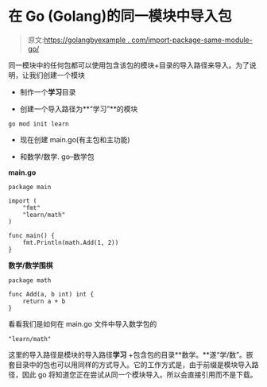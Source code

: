 # 在 Go (Golang)的同一模块中导入包

> 原文:[https://golangbyexample . com/import-package-same-module-go/](https://golangbyexample.com/importing-package-same-module-go/)

同一模块中的任何包都可以使用包含该包的模块+目录的导入路径来导入。为了说明，让我们创建一个模块

*   制作一个**学习**目录

*   创建一个导入路径为**“学习”**的模块

```
go mod init learn
```

*   现在创建 main.go(有主包和主功能)

*   和数学/数学. go–数学包

**main.go**

```
package main

import (
	"fmt"
	"learn/math"
)

func main() {
	fmt.Println(math.Add(1, 2))
}
```

**数学/数学围棋**

```
package math

func Add(a, b int) int {
    return a + b
}
```

看看我们是如何在 main.go 文件中导入数学包的

```
"learn/math"
```

这里的导入路径是模块的导入路径**学习** +包含包的目录**数学。**遂“学/数”。嵌套目录中的包也可以用同样的方式导入。它的工作方式是，由于前缀是模块导入路径，因此 go 将知道您正在尝试从同一个模块导入。所以会直接引用而不是下载。